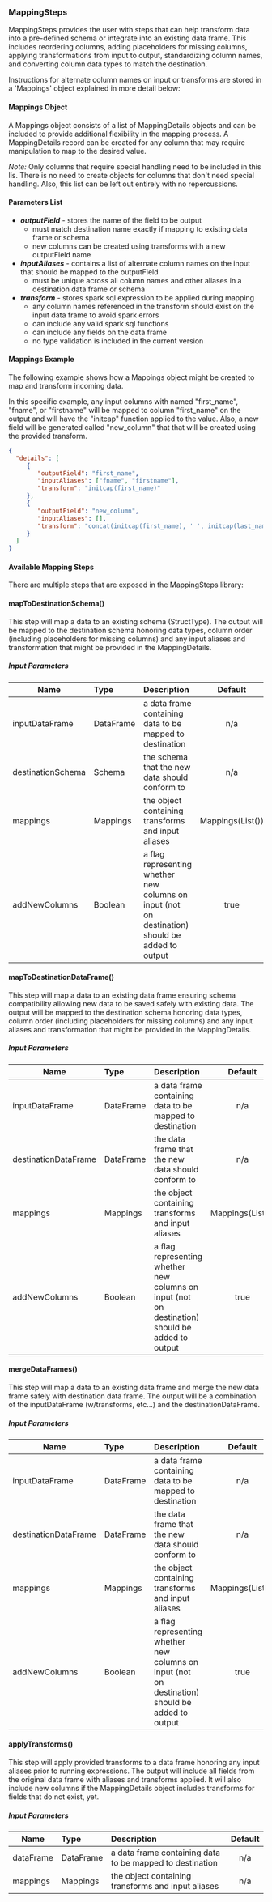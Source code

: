 ### MappingSteps
MappingSteps provides the user with steps that can help transform data into a pre-defined schema or integrate into an existing
data frame.  This includes reordering columns, adding placeholders for missing columns, applying transformations from input to output,
standardizing column names, and converting column data types to match the destination.

Instructions for alternate column names on input or transforms are stored in a 'Mappings' object explained in more
detail below:

#### Mappings Object
A Mappings object consists of a list of MappingDetails objects and can be included to provide additional flexibility in the
mapping process.  A MappingDetails record can be created for any column that may require manipulation to map to the desired value.  

*Note:* Only columns that require special handling need to be included in this lis.  There is no need to create objects for
columns that don't need special handling.  Also, this list can be left out entirely with no repercussions. 

#### Parameters List
* *__outputField__* - stores the name of the field to be output 
    * must match destination name exactly if mapping to existing data frame or schema
    * new columns can be created using transforms with a new outputField name
* *__inputAliases__* - contains a list of alternate column names on the input that should be mapped to the outputField
    * must be unique across all column names and other aliases in a destination data frame or schema
* *__transform__* - stores spark sql expression to be applied during mapping
    * any column names referenced in the transform should exist on the input data frame to avoid spark errors
    * can include any valid spark sql functions
    * can include any fields on the data frame
    * no type validation is included in the current version

#### Mappings Example
The following example shows how a Mappings object might be created to map and transform incoming data.

In this specific example, any input columns with named "first_name", "fname", or "firstname" will be mapped to column "first_name"
on the output and will have the "initcap" function applied to the value.  Also, a new field will be generated called "new_column" that
that will be created using the provided transform.

```json
{
  "details": [
     {
        "outputField": "first_name",
        "inputAliases": ["fname", "firstname"],
        "transform": "initcap(first_name)"
     },
     {
        "outputField": "new_column",
        "inputAliases": [],
        "transform": "concat(initcap(first_name), ' ', initcap(last_name)"
     }
  ]
}
```

#### Available Mapping Steps
There are multiple steps that are exposed in the MappingSteps library:  


#### mapToDestinationSchema()
This step will map a data to an existing schema (StructType).  The output will be mapped to the destination schema honoring
data types, column order (including placeholders for missing columns) and any input aliases and transformation that might be
provided in the MappingDetails.

##### Input Parameters
| Name | Type | Description | Default |
| --- |:---|:--- |:---:|
|inputDataFrame|DataFrame|a data frame containing data to be mapped to destination| n/a |
|destinationSchema|Schema|the schema that the new data should conform to| n/a |
|mappings|Mappings|the object containing transforms and input aliases|Mappings(List())|
|addNewColumns|Boolean|a flag representing whether new columns on input (not on destination) should be added to output|true|    


#### mapToDestinationDataFrame()
This step will map a data to an existing data frame ensuring schema compatibility allowing new data to be saved safely with
existing data. The output will be mapped to the destination schema honoring data types, column order (including placeholders
for missing columns) and any input aliases and transformation that might be provided in the MappingDetails.

##### Input Parameters
| Name | Type | Description | Default |
| --- |:---|:--- |:---:|
|inputDataFrame|DataFrame|a data frame containing data to be mapped to destination| n/a |
|destinationDataFrame|DataFrame|the data frame that the new data should conform to| n/a |
|mappings|Mappings|the object containing transforms and input aliases|Mappings(List())|
|addNewColumns|Boolean|a flag representing whether new columns on input (not on destination) should be added to output|true|    

#### mergeDataFrames()
This step will map a data to an existing data frame and merge the new data frame safely with destination data frame. The output
will be a combination of the inputDataFrame (w/transforms, etc...) and the destinationDataFrame.

##### Input Parameters
| Name | Type | Description | Default |
| --- |:---|:--- |:---:|
|inputDataFrame|DataFrame|a data frame containing data to be mapped to destination| n/a |
|destinationDataFrame|DataFrame|the data frame that the new data should conform to| n/a |
|mappings|Mappings|the object containing transforms and input aliases|Mappings(List())|
|addNewColumns|Boolean|a flag representing whether new columns on input (not on destination) should be added to output|true|    

#### applyTransforms()
This step will apply provided transforms to a data frame honoring any input aliases prior to running expressions. The output
will include all fields from the original data frame with aliases and transforms applied.  It will also include new columns
if the MappingDetails object includes transforms for fields that do not exist, yet.

##### Input Parameters
| Name | Type | Description | Default |
| --- |:---|:--- |:---:|
|dataFrame|DataFrame|a data frame containing data to be mapped to destination| n/a |
|mappings|Mappings|the object containing transforms and input aliases|n/a|